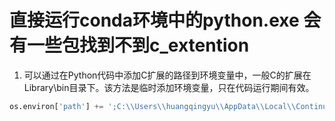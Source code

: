 # 直接运行conda环境中的python.exe 会有一些包找到不到c_extention

1. 可以通过在Python代码中添加C扩展的路径到环境变量中，一般C的扩展在Library\\bin目录下。该方法是临时添加环境变量，只在代码运行期间有效。

```python
os.environ['path'] += ';C:\\Users\\huangqingyu\\AppData\\Local\\Continuum\\anaconda3\\envs\\CRRC_running\\Library\\bin;'
```

